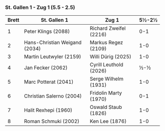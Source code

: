 ### St. Gallen 1 - Zug 1 (5.5 - 2.5)

| Brett | St. Gallen 1                  | Zug 1                  | 5½-2½ |
|-------|-------------------------------|------------------------|-------|
| 1     | Peter Klings (2088)           | Richard Zweifel (2216) | 0-1   |
| 2     | Hans-Christian Weigand (2034) | Markus Regez (2109)    | 1-0   |
| 3     | Martin Leutwyler (2159)       | Willi Dürig (2025)     | 1-0   |
| 4     | Jan Fecker (2062)             | Cyrill Leuthold (2026) | ½-½   |
| 5     | Marc Potterat (2041)          | Serge Wilhelm (1931)   | 1-0   |
| 6     | Christian Salerno (2004)      | Fridolin Marty (1970)  | 0-1   |
| 7     | Halit Rexhepi (1960)          | Oswald Staub (1826)    | 1-0   |
| 8     | Roman Schmuki (2002)          | Ken Lee (1876)         | 1-0   |
